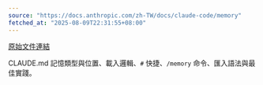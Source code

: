 ```yaml
---
source: "https://docs.anthropic.com/zh-TW/docs/claude-code/memory"
fetched_at: "2025-08-09T22:31:55+08:00"
---
```


[原始文件連結](https://docs.anthropic.com/zh-TW/docs/claude-code/memory)

CLAUDE.md 記憶類型與位置、載入邏輯、`#` 快捷、`/memory` 命令、匯入語法與最佳實踐。
